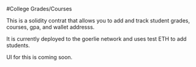 #College Grades/Courses

This is a solidity contrat that allows you to add and track student grades, courses, gpa, and wallet addresss.

It is currently deployed to the goerlie network and uses test ETH to add students.

UI for this is coming soon.
